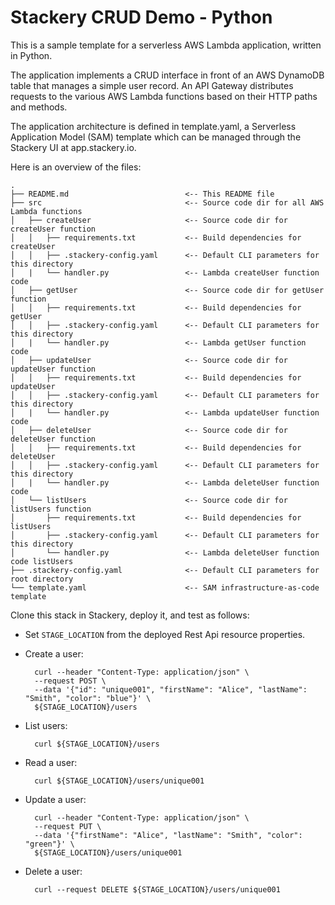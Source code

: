 # Stackery CRUD Demo - Python

This is a sample template for a serverless AWS Lambda application, written in Python.

The application implements a CRUD interface in front of an AWS DynamoDB table that
manages a simple user record.  An API Gateway distributes requests to the various
AWS Lambda functions based on their HTTP paths and methods.

The application architecture is defined in template.yaml, a Serverless
Application Model (SAM) template which can be managed through the Stackery UI
at app.stackery.io.

Here is an overview of the files:

```text
.
├── README.md                          <-- This README file
├── src                                <-- Source code dir for all AWS Lambda functions
│   ├── createUser                     <-- Source code dir for createUser function
│   │   ├── requirements.txt           <-- Build dependencies for createUser
│   │   ├── .stackery-config.yaml      <-- Default CLI parameters for this directory
│   |   └── handler.py                 <-- Lambda createUser function code
│   ├── getUser                        <-- Source code dir for getUser function
│   │   ├── requirements.txt           <-- Build dependencies for getUser
│   │   ├── .stackery-config.yaml      <-- Default CLI parameters for this directory
│   |   └── handler.py                 <-- Lambda getUser function code
│   ├── updateUser                     <-- Source code dir for updateUser function
│   │   ├── requirements.txt           <-- Build dependencies for updateUser
│   │   ├── .stackery-config.yaml      <-- Default CLI parameters for this directory
│   |   └── handler.py                 <-- Lambda updateUser function code
│   ├── deleteUser                     <-- Source code dir for deleteUser function
│   │   ├── requirements.txt           <-- Build dependencies for deleteUser
│   │   ├── .stackery-config.yaml      <-- Default CLI parameters for this directory
│   |   └── handler.py                 <-- Lambda deleteUser function code
│   └── listUsers                      <-- Source code dir for listUsers function
│       ├── requirements.txt           <-- Build dependencies for listUsers
│       ├── .stackery-config.yaml      <-- Default CLI parameters for this directory
│       └── handler.py                 <-- Lambda deleteUser function code listUsers
├── .stackery-config.yaml              <-- Default CLI parameters for root directory
└── template.yaml                      <-- SAM infrastructure-as-code template
```

Clone this stack in Stackery, deploy it, and test as follows:

- Set `STAGE_LOCATION` from the deployed Rest Api resource properties.

- Create a user:

        curl --header "Content-Type: application/json" \
        --request POST \
        --data '{"id": "unique001", "firstName": "Alice", "lastName": "Smith", "color": "blue"}' \
        ${STAGE_LOCATION}/users

- List users:

        curl ${STAGE_LOCATION}/users

- Read a user:

        curl ${STAGE_LOCATION}/users/unique001

- Update a user:

        curl --header "Content-Type: application/json" \
        --request PUT \
        --data '{"firstName": "Alice", "lastName": "Smith", "color": "green"}' \
        ${STAGE_LOCATION}/users/unique001

- Delete a user:

        curl --request DELETE ${STAGE_LOCATION}/users/unique001
